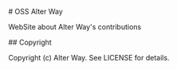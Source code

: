 # OSS Alter Way

WebSite about Alter Way's contributions

## Copyright

Copyright (c) Alter Way. See LICENSE for details.


